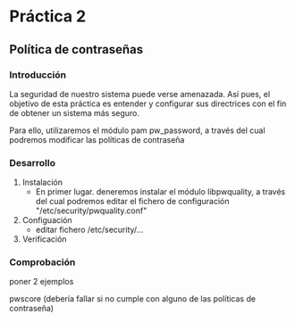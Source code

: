 # Práctica 2

## Política de contraseñas

### Introducción

La seguridad de nuestro sistema puede verse amenazada. Así pues, el objetivo de esta práctica es entender y configurar sus directrices con el fin de obtener un sistema más seguro.

Para ello, utilizaremos el módulo pam pw_password, a través del cual podremos modificar las políticas de contraseña

### Desarrollo

1. Instalación
   * En primer lugar. deneremos instalar el módulo libpwquality, a través del cual podremos editar el fichero de configuración "/etc/security/pwquality.conf"
2. Configuación
   * editar fichero /etc/security/...
3. Verificación


### Comprobación

poner 2 ejemplos 

pwscore (debería fallar si no cumple con alguno de las políticas de contraseña)